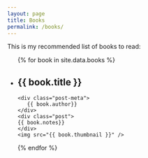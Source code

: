 ```yaml
---
layout: page
title: Books
permalink: /books/
---
```


This is my recommended list of books to read:

<ul class="posts">
{% for book in site.data.books %}
  <li class="posts-home-summary">
    <h2 class="post-title">{{ book.title }}</h2>

    <div class="post-meta">
       {{ book.author}}
    </div>
    <div class="post">
    {{ book.notes}}
    </div>
    <img src="{{ book.thumbnail }}" />
  </li>
{% endfor %}
</ul>